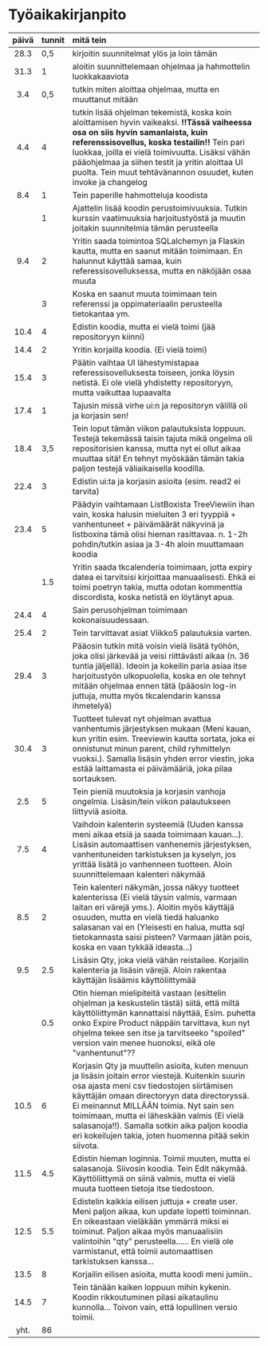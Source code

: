 # Työaikakirjanpito

| päivä | tunnit | mitä tein |
| :----:|:-----| :-----|
| 28.3  | 0,5    | kirjoitin suunnitelmat ylös ja loin tämän |
| 31.3 | 1 | aloitin suunnittelemaan ohjelmaa ja hahmottelin luokkakaaviota |
| 3.4 | 0,5 | tutkin miten aloittaa ohjelmaa, mutta en muuttanut mitään |
| 4.4 | 4 | tutkin lisää ohjelman tekemistä, koska koin aloittamisen hyvin vaikeaksi. **!!Tässä vaiheessa osa on siis hyvin samanlaista, kuin referenssisovellus, koska testailin!!** Tein pari luokkaa, joilla ei vielä toimivuutta. Lisäksi vähän pääohjelmaa ja siihen testit ja yritin aloittaa UI puolta. Tein muut tehtävänannon osuudet, kuten invoke ja changelog|
| 8.4 | 1 | Tein paperille hahmotteluja koodista |
| | 1 | Ajattelin lisää koodin perustoimivuuksia. Tutkin kurssin vaatimuuksia harjoitustyöstä ja muutin joitakin suunnitelmia tämän perusteella | s
| 9.4 | 2 | Yritin saada toimintoa SQLalchemyn ja Flaskin kautta, mutta en saanut mitään toimimaan. En halunnut käyttää samaa, kuin referessisovelluksessa, mutta en näköjään osaa muuta |
| | 3 | Koska en saanut muuta toimimaan tein referenssi ja oppimateriaalin perusteella tietokantaa ym. |
| 10.4 | 4 | Edistin koodia, mutta ei vielä toimi (jää repositoryyn kiinni) |
| 14.4 | 2 | Yritin korjailla koodia. (Ei vielä toimi) |
| 15.4 | 3 | Päätin vaihtaa UI lähestymistapaa referessisovelluksesta toiseen, jonka löysin netistä. Ei ole vielä yhdistetty repositoryyn, mutta vaikuttaa lupaavalta |
| 17.4 | 1 | Tajusin missä virhe ui:n ja repositoryn välillä oli ja korjasin sen! |
| 18.4 | 3,5 | Tein loput tämän viikon palautuksista loppuun. Testejä tekemässä taisin tajuta mikä ongelma oli repositorisien kanssa, mutta nyt ei ollut aikaa muuttaa sitä! En tehnyt myöskään tämän takia paljon testejä väliaikaisella koodilla. |
| 22.4 | 3 | Edistin ui:ta ja korjasin asioita (esim. read2 ei tarvita)
| 23.4 | 5 | Päädyin vaihtamaan ListBoxista TreeViewiin ihan vain, koska halusin mieluiten 3 eri tyyppiä + vanhentuneet + päivämäärät näkyvinä ja listboxina tämä olisi hieman rasittavaa. n. 1-2h pohdin/tutkin asiaa ja 3-4h aloin muuttamaan koodia |
| | 1.5 | Yritin saada tkcalenderia toimimaan, jotta expiry datea ei tarvitsisi kirjoittaa manuaalisesti. Ehkä ei toimi poetryn takia, mutta odotan kommenttia discordista, koska netistä en löytänyt apua.|
| 24.4 | 4 | Sain perusohjelman toimimaan kokonaisuudessaan. |
| 25.4 | 2 | Tein tarvittavat asiat Viikko5 palautuksia varten. |
| 29.4 | 3 | Pääosin tutkin mitä voisin vielä lisätä työhön, joka olisi järkevää ja veisi riittävästi aikaa (n. 36 tuntia jäljellä). Ideoin ja kokeilin paria asiaa itse harjoitustyön ulkopuolella, koska en ole tehnyt mitään ohjelmaa ennen tätä (pääosin log-in juttuja, mutta myös tkcalendarin kanssa ihmetelyä)
| 30.4 | 3 | Tuotteet tulevat nyt ohjelman avattua vanhentumis järjestyksen mukaan (Meni kauan, kun yritin esim. Treeviewin kautta sortata, joka ei onnistunut minun parent, child ryhmittelyn vuoksi.). Samalla lisäsin yhden error viestin, joka estää laittamasta ei päivämääriä, joka pilaa sortauksen. |
| 2.5 | 5 | Tein pieniä muutoksia ja korjasin vanhoja ongelmia. Lisäsin/tein viikon palautukseen liittyviä asioita.|
| 7.5 | 4 | Vaihdoin kalenterin systeemiä (Uuden kanssa meni aikaa etsiä ja saada toimimaan kauan...). Lisäsin automaattisen vanhenemis järjestyksen, vanhentuneiden tarkistuksen ja kyselyn, jos yrittää lisätä jo vanhenneen tuotteen. Aloin suunnittelemaan kalenteri näkymää |
| 8.5 | 2 | Tein kalenteri näkymän, jossa näkyy tuotteet kalenterissa (Ei vielä täysin valmis, varmaan laitan eri värejä yms.). Aloitin myös käyttäjä osuuden, mutta en vielä tiedä haluanko salasanan vai en (Yleisesti en halua, mutta sql tietokannasta saisi pisteen? Varmaan jätän pois, koska en vaan tykkää ideasta...)
| 9.5 | 2.5 | Lisäsin Qty, joka vielä vähän reistailee. Korjailin kalenteria ja lisäsin värejä. Aloin rakentaa käyttäjän lisäämis käyttöliittymää |
| | 0.5 | Otin hieman mielipiteitä vastaan (esittelin ohjelman ja keskustelin tästä) siitä, että miltä käyttöliittymän kannattaisi näyttää, Esim. puhetta onko Expire Product näppäin tarvittava, kun nyt ohjelma tekee sen itse ja tarvitseeko "spoiled" version vain menee huonoksi, eikä ole "vanhentunut"??|
| 10.5 | 6 | Korjasin Qty ja muuttelin asioita, kuten menuun ja lisäsin joitain error viestejä. Kuitenkin suurin osa ajasta meni csv tiedostojen siirtämisen käyttäjän omaan directoryyn data directoryssä. Ei meinannut MILLÄÄN toimia. Nyt sain sen toimimaan, mutta ei läheskään valmis (Ei vielä salasanoja!!). Samalla sotkin aika paljon koodia eri kokeilujen takia, joten huomenna pitää sekin siivota.
| 11.5 | 4.5 | Edistin hieman loginnia. Toimii muuten, mutta ei salasanoja. Siivosin koodia. Tein Edit näkymää. Käyttöliittymä on siinä valmis, mutta ei vielä muuta tuotteen tietoja itse tiedostoon. 
| 12.5 | 5.5 | Edistelin kaikkia eilisen juttuja + create user. Meni paljon aikaa, kun update lopetti toiminnan. En oikeastaan vieläkään ymmärrä miksi ei toiminut. Paljon aikaa myös manuaalisiin valintoihin "qty" perusteella...... En vielä ole varmistanut, että toimii automaattisen tarkistuksen kanssa...
| 13.5 | 8 | Korjailin eilisen asioita, mutta koodi meni jumiin..|
| 14.5 | 7 | Tein tänään kaiken loppuun mihin kykenin. Koodin rikkoutuminen pilasi aikataulinu kunnolla... Toivon vain, että lopullinen versio toimii. |
|yht.|86||
